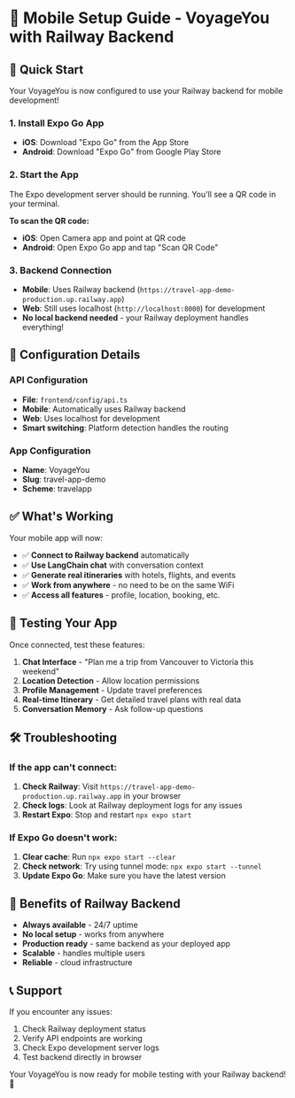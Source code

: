 # 📱 Mobile Setup Guide - VoyageYou with Railway Backend

## 🚀 Quick Start

Your VoyageYou is now configured to use your Railway backend for mobile development!

### 1. **Install Expo Go App**
- **iOS**: Download "Expo Go" from the App Store
- **Android**: Download "Expo Go" from Google Play Store

### 2. **Start the App**
The Expo development server should be running. You'll see a QR code in your terminal.

**To scan the QR code:**
- **iOS**: Open Camera app and point at QR code
- **Android**: Open Expo Go app and tap "Scan QR Code"

### 3. **Backend Connection**
- **Mobile**: Uses Railway backend (`https://travel-app-demo-production.up.railway.app`)
- **Web**: Still uses localhost (`http://localhost:8000`) for development
- **No local backend needed** - your Railway deployment handles everything!

## 🔧 Configuration Details

### API Configuration
- **File**: `frontend/config/api.ts`
- **Mobile**: Automatically uses Railway backend
- **Web**: Uses localhost for development
- **Smart switching**: Platform detection handles the routing

### App Configuration
- **Name**: VoyageYou
- **Slug**: travel-app-demo
- **Scheme**: travelapp

## ✅ What's Working

Your mobile app will now:
- ✅ **Connect to Railway backend** automatically
- ✅ **Use LangChain chat** with conversation context
- ✅ **Generate real itineraries** with hotels, flights, and events
- ✅ **Work from anywhere** - no need to be on the same WiFi
- ✅ **Access all features** - profile, location, booking, etc.

## 🧪 Testing Your App

Once connected, test these features:
1. **Chat Interface** - "Plan me a trip from Vancouver to Victoria this weekend"
2. **Location Detection** - Allow location permissions
3. **Profile Management** - Update travel preferences
4. **Real-time Itinerary** - Get detailed travel plans with real data
5. **Conversation Memory** - Ask follow-up questions

## 🛠️ Troubleshooting

### If the app can't connect:
1. **Check Railway**: Visit `https://travel-app-demo-production.up.railway.app` in your browser
2. **Check logs**: Look at Railway deployment logs for any issues
3. **Restart Expo**: Stop and restart `npx expo start`

### If Expo Go doesn't work:
1. **Clear cache**: Run `npx expo start --clear`
2. **Check network**: Try using tunnel mode: `npx expo start --tunnel`
3. **Update Expo Go**: Make sure you have the latest version

## 🎉 Benefits of Railway Backend

- **Always available** - 24/7 uptime
- **No local setup** - works from anywhere
- **Production ready** - same backend as your deployed app
- **Scalable** - handles multiple users
- **Reliable** - cloud infrastructure

## 📞 Support

If you encounter any issues:
1. Check Railway deployment status
2. Verify API endpoints are working
3. Check Expo development server logs
4. Test backend directly in browser

Your VoyageYou is now ready for mobile testing with your Railway backend! 🚀
